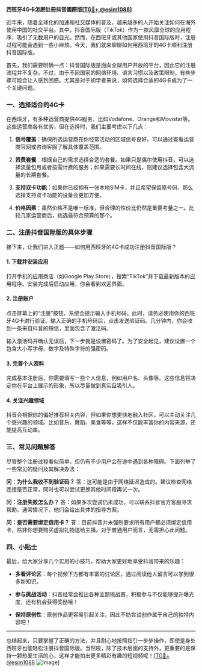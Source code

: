**西班牙4G卡怎麽註冊抖音國際版[[TG💪+ @esim1088](https://t.me/s/esim1088)]**

近年来，随着全球化的加速和社交媒体的普及，越来越多的人开始关注如何在海外使用中国的社交平台。其中，抖音国际版（TikTok）作为一款风靡全球的应用程序，吸引了无数用户的目光。然而，在西班牙或其他国家使用抖音国际版时，注册过程可能会遇到一些小麻烦。今天，我们就来聊聊如何用西班牙的4G卡顺利注册抖音国际版。

首先，我们需要明确一点：抖音国际版是面向全球用户开放的平台，因此它的注册流程并不复杂。不过，由于不同国家的网络环境、语言习惯以及政策限制，有些步骤可能会让人感到困惑。尤其是对于初学者来说，如何选择合适的4G卡成为了一个关键问题。

### 一、选择适合的4G卡

在西班牙，有多种运营商提供4G服务，比如Vodafone、Orange和Movistar等。这些运营商各有优劣，但在选择时，我们主要考虑以下几点：

1. **信号覆盖**：确保所选运营商在你经常活动的区域信号良好。可以通过查看运营商官网或咨询客服了解具体覆盖范围。
   
2. **资费套餐**：根据自己的需求选择合适的套餐。如果只是偶尔使用抖音，可以选择流量包月或者按需计费的服务；如果需要长时间在线，则建议选择包含大流量的长期套餐。

3. **支持双卡功能**：如果你已经拥有一张本地SIM卡，并且希望保留原号码，那么选择支持双卡功能的设备会更加方便。

4. **价格因素**：虽然价格不是唯一标准，但合理的性价比仍然是重要考量之一。比较几家运营商后，挑选最符合预算的那个。

### 二、注册抖音国际版的具体步骤

接下来，让我们进入正题——如何用西班牙的4G卡成功注册抖音国际版？

#### 1. 下载并安装应用

打开手机的应用商店（如Google Play Store），搜索“TikTok”并下载最新版本的应用程序。安装完成后启动应用，你会看到欢迎界面。

#### 2. 注册账户

点击屏幕上的“注册”按钮，系统会提示输入手机号码。此时，请务必使用你的西班牙4G卡进行验证。输入正确的手机号码后，点击发送验证码。几分钟内，你会收到一条来自抖音的短信，里面包含了激活码。

输入激活码并确认无误后，下一步就是设置密码了。为了安全起见，建议设置一个包含大小写字母、数字及特殊字符的强密码。

#### 3. 完善个人资料

完成基本注册后，你需要填写一些个人信息，例如用户名、头像等。这些信息将决定你在平台上展示的形象，所以尽量做到真实且吸引人。

#### 4. 关注兴趣领域

抖音会根据你的偏好推荐相关内容，但如果你想更快地融入社区，可以主动关注几个感兴趣的领域。比如音乐、舞蹈、美食等等，这样不仅能丰富你的内容来源，还能提高互动率。

### 三、常见问题解答

尽管整个注册过程看似简单，但仍有不少用户会在途中遇到各种障碍。下面列举了一些常见的疑问及其解决办法：

**问：为什么我收不到验证码？**
答：这可能是由于网络延迟造成的。建议检查网络连接是否正常，同时也可以尝试更换其他时间段再试一次。

**问：注册失败怎么办？**
答：如果多次尝试仍未成功，可以联系抖音官方客服寻求帮助。通常情况下，他们会给出具体的指导方案。

**问：是否需要绑定信用卡？**
答：目前抖音并未强制要求所有用户都必须绑定信用卡，除非你想要购买虚拟礼物送给主播。对于普通用户而言，无需担心此问题。

### 四、小贴士

最后，给大家分享几个实用的小技巧，帮助大家更好地享受抖音带来的乐趣：

- **多看评论区**：每个视频下方都有丰富的讨论区，通过阅读他人留言可以学到很多新知识。
  
- **参与挑战活动**：抖音经常会推出各种主题挑战赛，积极参与不仅能够提升曝光度，还有机会获得奖励哦！

- **保持原创性**：原创作品更容易引起关注，因此不妨尝试创作属于自己的独特内容吧！

---

总结起来，只要掌握了正确的方法，并且耐心地按照指引一步步操作，即使是身处西班牙也能轻松注册抖音国际版。当然啦，除了技术层面的支持外，更重要的是保持一颗热爱生活的心，这样才能拍出更多精彩有趣的短视频呢！[[TG💪+ @esim1088](https://t.me/s/esim1088) ![Image](https://i.postimg.cc/4NQfJmqS/Snipaste-2025-05-13-00-14-12.png)]